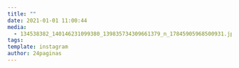 ```yaml
---
title: ""
date: 2021-01-01 11:00:44
media: 
  - 134538382_140146231099380_139835734309661379_n_17845905968500931.jpg
tags: 
template: instagram
author: 24paginas
---
```



